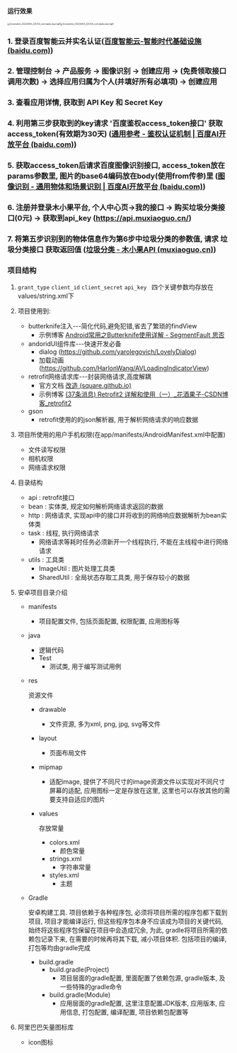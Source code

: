 #### 运行效果

<img src="https://cdn.jsdelivr.net/gh/wzc520pyfm/Picbed_PicGo@master/img/Screenshot_20220404_225720_com.baidu.duer.lajifl.jpg" alt="Screenshot_20220404_225720_com.baidu.duer.lajifl" style="zoom: 33%;" /><img src="https://cdn.jsdelivr.net/gh/wzc520pyfm/Picbed_PicGo@master/img/Screenshot_20220404_225724_com.baidu.duer.lajifl.jpg" alt="Screenshot_20220404_225724_com.baidu.duer.lajifl" style="zoom: 33%;" />

### 1. 登录百度智能云并实名认证([百度智能云-智能时代基础设施 (baidu.com)](https://cloud.baidu.com/?from=console))

### 2. 管理控制台 -> 产品服务 -> 图像识别 -> 创建应用 -> (免费领取接口调用次数) -> 选择应用归属为个人(并填好所有必填项) -> 创建应用

### 3. 查看应用详情, 获取到 API Key 和  Secret Key

### 4. 利用第三步获取到的key请求 '百度鉴权access_token接口' 获取access_token(有效期为30天) ([通用参考 - 鉴权认证机制 | 百度AI开放平台 (baidu.com)](https://ai.baidu.com/ai-doc/REFERENCE/Ck3dwjhhu))

### 5. 获取access_token后请求百度图像识别接口, access_token放在params参数里, 图片的base64编码放在body(使用from传参)里 ([图像识别 - 通用物体和场景识别 | 百度AI开放平台 (baidu.com)](https://ai.baidu.com/ai-doc/IMAGERECOGNITION/Xk3bcxe21))

### 6. 注册并登录木小果平台, 个人中心页->我的接口 -> 购买垃圾分类接口(0元) -> 获取到api_key (https://api.muxiaoguo.cn/)

### 7. 将第五步识别到的物体信息作为第6步中垃圾分类的参数值, 请求 垃圾分类接口 获取返回值 ([垃圾分类 - 木小果API (muxiaoguo.cn)](https://api.muxiaoguo.cn/doc/lajifl.html))





### 项目结构

1. `grant_type`    `client_id`    `client_secret`   `api_key `  四个关键参数均存放在values/string.xml下

2. 项目使用到: 
   * butterknife注入---简化代码,避免犯错,省去了繁琐的findView
     * 示例博客 [Android常用之Butterknife使用详解 - SegmentFault 思否](https://segmentfault.com/a/1190000016460847)
   * andoridUI组件库---快速开发必备
     * dialog (https://github.com/yarolegovich/LovelyDialog)
     * 加载动画 (https://github.com/HarlonWang/AVLoadingIndicatorView)
   * retrofit网络请求库---封装网络请求,高度解耦
     * 官方文档 [改造 (square.github.io)](https://square.github.io/retrofit/)
     * 示例博客 [(37条消息) Retrofit2 详解和使用（一）_花酒果子-CSDN博客_retrofit2](https://blog.csdn.net/m0_37796683/article/details/90702095)
   * gson
     * retrofit使用的的json解析器, 用于解析网络请求的响应数据
   
3. 项目所使用的用户手机权限(在app/manifests/AndroidManifest.xml中配置)
   * 文件读写权限
   * 相机权限
   * 网络请求权限
   
4. 目录结构
   * api : retrofit接口
   * bean :  实体类, 规定如何解析网络请求返回的数据
   * http :  网络请求, 实现api中的接口并将收到的网络响应数据解析为bean实体类
   * task :  线程, 执行网络请求
     * 网络请求等耗时任务必须新开一个线程执行, 不能在主线程中进行网络请求
   * utils :  工具类
     * ImageUtil :  图片处理工具类
     * SharedUtil :  全局状态存取工具类, 用于保存较小的数据
   
5. 安卓项目目录介绍

   * manifests

     * 项目配置文件, 包括页面配置, 权限配置, 应用图标等

   * java

     * 逻辑代码
     * Test
       * 测试类, 用于编写测试用例

   * res

     资源文件

     * drawable

       * 文件资源, 多为xml, png, jpg, svg等文件

     * layout

       * 页面布局文件

     * mipmap

       * 适配image, 提供了不同尺寸的image资源文件以实现对不同尺寸屏幕的适配, 应用图标一定是存放在这里, 这里也可以存放其他的需要支持自适应的图片

     * values

       存放常量

       * colors.xml
         * 颜色常量
       * strings.xml
         * 字符串常量
       * styles.xml
         * 主题

   * Gradle

     安卓构建工具.  项目依赖于各种程序包, 必须将项目所需的程序包都下载到项目, 项目才能编译运行, 但这些程序包本身不应该成为项目的关键代码, 始终将这些程序包保留在项目中会造成冗余, 为此, gradle将项目所需的依赖包记录下来, 在需要的时候再将其下载, 减小项目体积. 包括项目的编译, 打包等均由gradle完成

     * build.gradle
       * build.gradle(Project)
         * 项目层面的gradle配置, 里面配置了依赖包源, gradle版本, 及一些特殊的gradle命令
       * build.gradle(Module)
         * 应用层面的gradle配置, 这里注意配置JDK版本, 应用版本, 应用信息, 打包配置, 编译配置, 项目依赖包配置等

6. 阿里巴巴矢量图标库

   * icon图标

